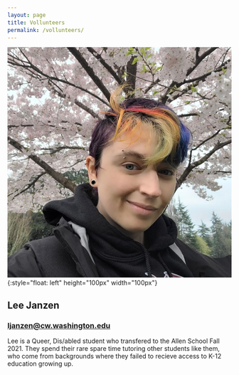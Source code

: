 ```yaml
---
layout: page
title: Vollunteers
permalink: /vollunteers/
---
```


![picture of androgenous light-skinned person in front of cherry blossoms with rainbow colored hair](/images/ljanzen.jpg){:style="float: left" height="100px" width="100px"}
## Lee Janzen 

### ljanzen@cw.washington.edu 

Lee is a Queer, Dis/abled student who transfered to the Allen School Fall 2021. They spend their rare spare time tutoring other students like them, who come from backgrounds where they failed to recieve access to K-12 education growing up.
